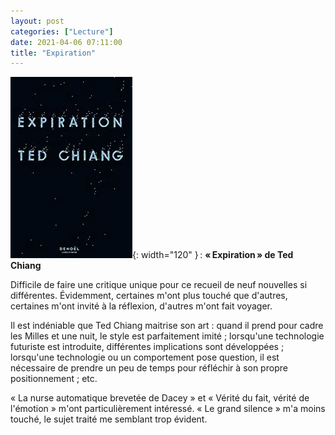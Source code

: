 ```yaml
---
layout: post
categories: ["Lecture"]
date: 2021-04-06 07:11:00
title: "Expiration"
---
```


![couverture](/assets/images/couv_lecture/expiration.webp){: width="120" } : **« Expiration » de Ted Chiang**

Difficile de faire une critique unique pour ce recueil de neuf nouvelles
si différentes. Évidemment, certaines m\'ont plus touché que d\'autres,
certaines m\'ont invité à la réflexion, d\'autres m\'ont fait voyager.

Il est indéniable que Ted Chiang maitrise son art : quand il prend pour
cadre les Milles et une nuit, le style est parfaitement imité ;
lorsqu\'une technologie futuriste est introduite, différentes
implications sont développées ; lorsqu\'une technologie ou un
comportement pose question, il est nécessaire de prendre un peu de temps
pour réfléchir à son propre positionnement ; etc.

« La nurse automatique brevetée de Dacey » et « Vérité du fait, vérité
de l\'émotion » m\'ont particulièrement intéressé. « Le grand silence »
m\'a moins touché, le sujet traité me semblant trop évident.
